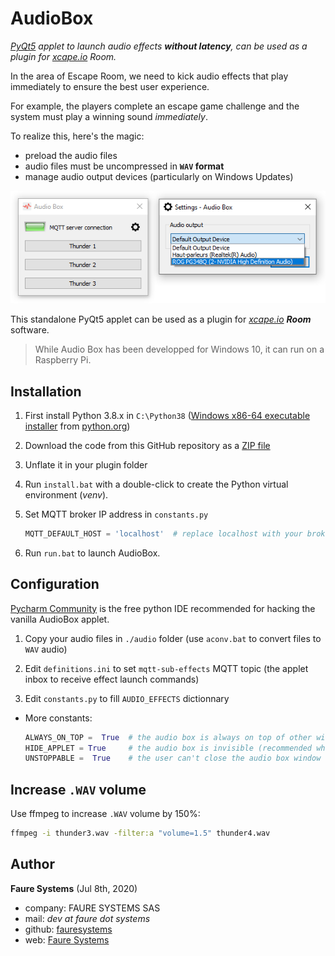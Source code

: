 # AudioBox
*<a href="https://www.learnpyqt.com/" target="_blank">PyQt5</a> applet to launch audio effects __without latency__, can be used as a plugin for <a href="https://xcape.io/" target="_blank">xcape.io</a> Room.*

In the area of Escape Room, we need to kick audio effects that play immediately to ensure the best user experience.

For example, the players complete an escape game challenge and the system must play a winning sound *immediately*.

To realize this, here's the magic:
* preload the audio files
* audio files must be uncompressed in **`WAV` format**
* manage audio output devices (particularly on Windows Updates)

![](screenshots/shot.png)

This standalone PyQt5 applet can be used as a plugin for *<a href="https://xcape.io/" target="_blank">xcape.io</a> __Room__* software.

> While Audio Box has been developped for Windows 10, it can run on a Raspberry Pi.

 
## Installation

1. First install Python 3.8.x in `C:\Python38` ([Windows x86-64 executable installer](https://www.python.org/ftp/python/3.8.2/python-3.8.2-amd64.exe) from <a href="https://www.python.org/downloads/release/python-382/" target="_blank">python.org</a>)

2. Download the code from this GitHub repository as a <a href="https://github.com/xcape-io/AudioBox/archive/master.zip" target="_blank">ZIP file</a>

3. Unflate it in your plugin folder

4. Run `install.bat` with a double-click to create the Python virtual environment (*venv*).

5. Set MQTT broker IP address in `constants.py`

    ```python
    MQTT_DEFAULT_HOST = 'localhost'  # replace localhost with your broker IP address
    ```

6. Run `run.bat` to launch AudioBox.


## Configuration
<a href="https://www.jetbrains.com/pycharm/download/" target="_blank">Pycharm Community</a> is the free python IDE recommended for hacking the vanilla AudioBox applet.

1. Copy your audio files in `./audio` folder (use `aconv.bat` to convert files to `WAV` audio)

2. Edit `definitions.ini` to set `mqtt-sub-effects` MQTT topic (the applet inbox to receive effect launch commands)

3. Edit `constants.py` to fill `AUDIO_EFFECTS` dictionnary

* More constants:
    ```python
    ALWAYS_ON_TOP =  True  # the audio box is always on top of other windows
    HIDE_APPLET = True     # the audio box is invisible (recommended when used as a plugin)
    UNSTOPPABLE =  True    # the user can't close the audio box window
    ```


## Increase `.WAV` volume
Use ffmpeg to increase `.WAV` volume by 150%:
```bash
ffmpeg -i thunder3.wav -filter:a "volume=1.5" thunder4.wav
```


## Author

**Faure Systems** (Jul 8th, 2020)
* company: FAURE SYSTEMS SAS
* mail: *dev at faure dot systems*
* github: <a href="https://github.com/fauresystems?tab=repositories" target="_blank">fauresystems</a>
* web: <a href="https://faure.systems/" target="_blank">Faure Systems</a>